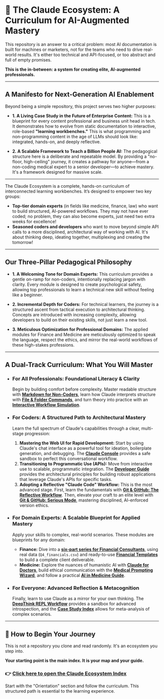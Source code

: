 # 🤖 The Claude Ecosystem: A Curriculum for AI-Augmented Mastery

This repository is an answer to a critical problem: most AI documentation is built for machines or marketers, not for the teams who need to drive real-world results. It's either too technical and API-focused, or too abstract and full of empty promises.

**This is the in-between: a system for creating elite, AI-augmented professionals.**

---

## A Manifesto for Next-Generation AI Enablement

Beyond being a simple repository, this project serves two higher purposes:

* **1. A Living Case Study in the Future of Enterprise Content:**
    This is a blueprint for every content professional and business unit head in tech. It demonstrates how to evolve from static documentation to interactive, role-based **"learning workbenches."** This is what programming and non-programming content in the age of LLMs should look like: integrated, hands-on, and deeply reflective.

* **2. A Scalable Framework to Teach a Billion People AI:**
    The pedagogical structure here is a deliberate and repeatable model. By providing a "no-floor, high-ceiling" journey, it creates a pathway for anyone—from a non-coding medical expert to a senior developer—to achieve mastery. It's a framework designed for massive scale.

---

The Claude Ecosystem is a complete, hands-on curriculum of interconnected learning workbenches. It’s designed to empower two key groups:

* **Top-tier domain experts** (in fields like medicine, finance, law) who want to build structured, AI-powered workflows. They may not have ever coded; no problem, they can also become experts, just need two extra weeks for excellence!
* **Seasoned coders and developers** who want to move beyond simple API calls to a more disciplined, architectural way of working with AI. It's about thinking deep, ideating together, multiplexing and creating the tomorrow!

---

## Our Three-Pillar Pedagogical Philosophy

* **1. A Welcoming Tone for Domain Experts:**
    This curriculum provides a gentle on-ramp for non-coders, intentionally replacing jargon with clarity. Every module is designed to create psychological safety, allowing top professionals to learn a technical new skill without feeling like a beginner.

* **2. Incremental Depth for Coders:**
    For technical learners, the journey is a structured ascent from tactical execution to architectural thinking. Concepts are introduced with increasing complexity, allowing developers to build on their existing skills, not just learn a new tool.

* **3. Meticulous Optimization for Professional Domains:**
    The applied modules for Finance and Medicine are meticulously optimized to speak the language, respect the ethics, and mirror the real-world workflows of these high-stakes professions.

---

## A Dual-Track Curriculum: What You Will Master

* ### **For All Professionals: Foundational Literacy & Clarity**
    Begin by building comfort before complexity. Master readable structure with **[Markdown for Non-Coders](markdown_for_non_coders.html)**, learn how Claude interprets structure with **[File & Folder Commands](claude-code-commands-file-and-folder.html)**, and turn theory into practice with an **[Interactive Workflow Simulation](interactive-claude-code-workflow.html)**.

* ### **For Coders: A Structured Path to Architectural Mastery**
    Learn the full spectrum of Claude's capabilities through a clear, multi-stage progression:
    1.  **Mastering the Web UI for Rapid Development:** Start by using Claude's chat interface as a powerful tool for ideation, boilerplate generation, and debugging. The **[Claude Console](claude-console-interactive.html)** provides a safe sandbox to perfect this conversational workflow.
    2.  **Transitioning to Programmatic Use (APIs):** Move from interactive use to scalable, programmatic integration. The **[Developer Guide](developer_guide_for_claude_code.html)** provides the architectural principles for building robust applications that leverage Claude's APIs for specific tasks.
    3.  **Adopting a Reflective "Claude Code" Workflow:** This is the most advanced stage. First, learn the fundamentals with **[Git & GitHub: The Reflective Workflow](git-and-github-with-claude-code.html)**. Then, elevate your craft to an elite level with **[Git & GitHub: Serious Mode](git-and-github-with-claude-code-serious-mode.html)**, mastering disciplined, AI-enforced version ethics.

* ### **For Domain Experts: A Scalable Blueprint for Applied Mastery**
    Apply your skills to complex, real-world scenarios. These modules are blueprints for any domain:
    * **Finance:** Dive into a **[six-part series for Financial Consultants](claude_code_for_financial_consultants_part_0.html)**, using real data (`Q4_financials.csv`) and ready-to-use **[Financial Templates](CLAUDE_TEMPLATE_Financial.md)** to build a complete client deliverable.
    * **Medicine:** Explore the nuances of humanistic AI with **[Claude for Doctors](claude-for_doctors.html)**, build ethical communication with the **[Medical Prompting Wizard](medical_prompting_wizard_deepthink_medicine.html)**, and follow a practical **[AI in Medicine Guide](ai-in-medicine-practical-guide.html)**.

* ### **For Everyone: Advanced Reflection & Metacognition**
    Finally, learn to use Claude as a mirror for your own thinking. The **[DeepThink REPL Workflow](deepthink_repl_workflow.html)** provides a sandbox for advanced introspection, and the **[Case Study Index](case-study/case_study_index.html)** allows for meta-analysis of complex scenarios.

---

## 🚀 How to Begin Your Journey

This is not a repository you clone and read randomly. It's an ecosystem you step into.

**Your starting point is the main index. It is your map and your guide.**

### 👉 **[Click here to open the Claude Ecosystem Index](index.html)**

Start with the "Orientation" section and follow the curriculum. This structured path is essential to the learning experience.